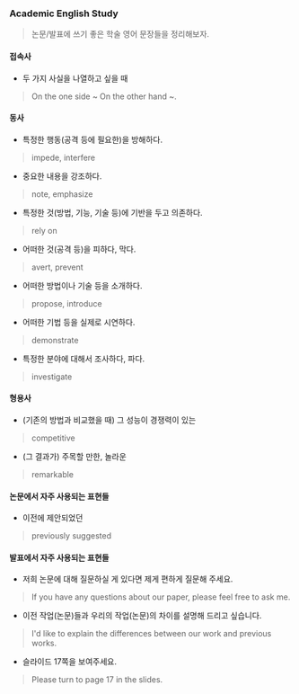 ### Academic English Study

> 논문/발표에 쓰기 좋은 학술 영어 문장들을 정리해보자.

#### 접속사

* 두 가지 사실을 나열하고 싶을 때
> On the one side ~ On the other hand ~.

#### 동사

* 특정한 행동(공격 등에 필요한)을 방해하다.
> impede, interfere

* 중요한 내용을 강조하다.
> note, emphasize

* 특정한 것(방법, 기능, 기술 등)에 기반을 두고 의존하다.
> rely on

* 어떠한 것(공격 등)을 피하다, 막다.
> avert, prevent

* 어떠한 방법이나 기술 등을 소개하다.
> propose, introduce

* 어떠한 기법 등을 실제로 시연하다.
> demonstrate

* 특정한 분야에 대해서 조사하다, 파다.
> investigate

#### 형용사

* (기존의 방법과 비교했을 때) 그 성능이 경쟁력이 있는
> competitive

* (그 결과가) 주목할 만한, 놀라운
> remarkable

#### 논문에서 자주 사용되는 표현들

* 이전에 제안되었던
> previously suggested

#### 발표에서 자주 사용되는 표현들

* 저희 논문에 대해 질문하실 게 있다면 제게 편하게 질문해 주세요.
> If you have any questions about our paper, please feel free to ask me.

* 이전 작업(논문)들과 우리의 작업(논문)의 차이를 설명해 드리고 싶습니다.
> I'd like to explain the differences between our work and previous works.

* 슬라이드 17쪽을 보여주세요.
> Please turn to page 17 in the slides.
